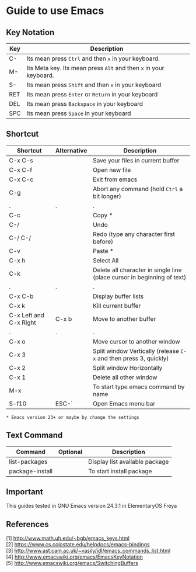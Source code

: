 # Guide to use Emacs

## Key Notation
Key | Description
---- | ----
C- | Its mean press `Ctrl` and then `x` in your keyboard.
M- | Its Meta key. Its mean press `Alt` and then `x` in your keyboard.
S- | Its mean press `Shift` and then `x` in your keyboard
RET | Its mean press `Enter` or `Return` in your keyboard
DEL | Its mean press `Backspace` in your keyboard
SPC | Its mean press `Space` in your keyboard

## Shortcut
Shortcut | Alternative | Description
-------- | ----------- | -----------
C-x C-s	|  | Save your files in current buffer
C-x C-f |  | Open new file
C-x C-c |  | Exit from emacs
C-g |  | Abort any command (hold `Ctrl` a bit longer)
. | . | .
C-c |  | Copy *
C-/ |  | Undo
C-/ C-/ |  | Redo (type any character first before)
C-v |  | Paste *
C-x h |  | Select All
C-k |  | Delete all character in single line (place cursor in beginning of text)
. | . | .
C-x C-b |  | Display buffer lists
C-x k |  | Kill current buffer
C-x Left and C-x Right | C-x b | Move to another buffer
. | . | .
C-x o |  | Move cursor to another window
C-x 3 |  | Split window Vertically (release `C-x` and then press 3, quickly)
C-x 2 |  | Split window Horizontally
C-x 1 |  | Delete all other window
M-x |  | To start type emacs command by name
S-f10 | ESC-` | Open Emacs menu bar
```
* Emacs version 23+ or maybe by change the settings
```

## Text Command
Command | Optional | Description
------- | -------- | -----------
list-packages |  | Display list available package
package-install |  | To start install package

## Important
This guides tested in GNU Emacs version 24.3.1 in ElementaryOS Freya

## References
[1] http://www.math.uh.edu/~bgb/emacs_keys.html<br>
[2] https://www.cs.colostate.edu/helpdocs/emacs-bindings<br>
[3] http://www.ast.cam.ac.uk/~vasily/idl/emacs_commands_list.html<br>
[4] http://www.emacswiki.org/emacs/EmacsKeyNotation<br>
[5] http://www.emacswiki.org/emacs/SwitchingBuffers